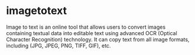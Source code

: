 # imagetotext
Image to text is an online tool that allows users to convert images containing textual data into editable text using advanced OCR (Optical Character Recognition) technology. It can copy text from all image formats, including (JPG, JPEG, PNG, TIFF, GIF), etc.
